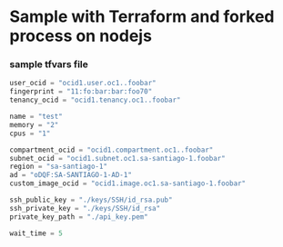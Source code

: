 # Sample with Terraform and forked process on nodejs

### sample tfvars file

```terraform
user_ocid = "ocid1.user.oc1..foobar"
fingerprint = "11:fo:bar:bar:foo70"
tenancy_ocid = "ocid1.tenancy.oc1..foobar"

name = "test"
memory = "2"
cpus = "1"

compartment_ocid = "ocid1.compartment.oc1..foobar"
subnet_ocid = "ocid1.subnet.oc1.sa-santiago-1.foobar"
region = "sa-santiago-1"
ad = "oDQF:SA-SANTIAGO-1-AD-1"
custom_image_ocid = "ocid1.image.oc1.sa-santiago-1.foobar"

ssh_public_key = "./keys/SSH/id_rsa.pub"
ssh_private_key = "./keys/SSH/id_rsa"
private_key_path = "./api_key.pem"

wait_time = 5
```